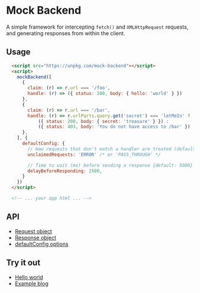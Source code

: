 # Mock Backend

A simple framework for intercepting `fetch()` and `XMLHttpRequest` requests, and generating
responses from within the client.

## Usage

```html
  <script src="https://unpkg.com/mock-backend"></script>
  <script>
    mockBackend([
      {
        claim: (r) => r.url === '/foo', 
        handle: (r) => ({ status: 200, body: { hello: 'world' } }) 
      },
      {
        claim: (r) => r.url === '/bar', 
        handle: (r) => r.urlParts.query.get('secret') === 'letMeIn' ?
            ({ status: 200, body: { secret: 'treasure' } }) :
            ({ status: 403, body: 'You do not have access to /bar' }) 
      },
    ], {
      defaultConfig: {
        // How requests that don't match a handler are treated (default: 'ERROR')
        unclaimedRequests: 'ERROR' /* or 'PASS_THROUGH' */

        // Time to wait (ms) before sending a response {default: 5000}
        delayBeforeResponding: 2500,
      }
    })
  </script>

  <!-- ... your app html ... --> 
```

## API

 - [Request object](src/lib/interface/Request.ts)
 - [Response object](src/lib/interface/Response.ts)
 - [defaultConfig options](src/lib/interface/MockBackendConfig.ts)

## Try it out

 - [Hello world](https://stackblitz.com/edit/mock-backend-hw?embed=1&file=index.html&hideExplorer=1)
 - [Example blog](https://stackblitz.com/edit/mock-backend-blog?embed=1&file=index.html&hideExplorer=1)
